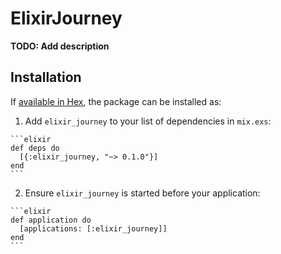 # ElixirJourney

**TODO: Add description**

## Installation

If [available in Hex](https://hex.pm/docs/publish), the package can be installed as:

  1. Add `elixir_journey` to your list of dependencies in `mix.exs`:

    ```elixir
    def deps do
      [{:elixir_journey, "~> 0.1.0"}]
    end
    ```

  2. Ensure `elixir_journey` is started before your application:

    ```elixir
    def application do
      [applications: [:elixir_journey]]
    end
    ```

